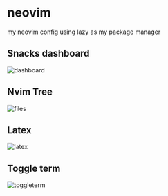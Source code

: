 # neovim
my neovim config using lazy as my package manager

## Snacks dashboard
![dashboard](https://github.com/user-attachments/assets/cc67ed19-fdb1-4187-8628-372caf24cf46)

## Nvim Tree
![files](https://github.com/user-attachments/assets/0174c41d-2862-462f-b532-c18c77ce6f53)

## Latex
![latex](https://github.com/user-attachments/assets/096a8f73-c2bd-43de-9e68-2fe0b74dd7e8)

## Toggle term
![toggleterm](https://github.com/user-attachments/assets/b19042cf-2f39-4152-ac58-1419725c34b4)



